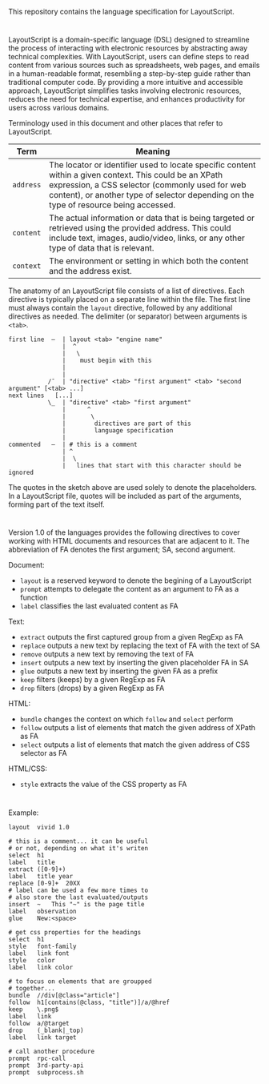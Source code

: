 This repository contains the language specification for LayoutScript.

#

LayoutScript is a domain-specific language (DSL) designed to streamline the process of interacting with electronic resources by abstracting away technical complexities. With LayoutScript, users can define steps to read content from various sources such as spreadsheets, web pages, and emails in a human-readable format, resembling a step-by-step guide rather than traditional computer code. By providing a more intuitive and accessible approach, LayoutScript simplifies tasks involving electronic resources, reduces the need for technical expertise, and enhances productivity for users across various domains.


Terminology used in this document and other places that refer to LayoutScript.

| Term | Meaning
| ---- | -------
| `address` | The locator or identifier used to locate specific content within a given context. This could be an XPath expression, a CSS selector (commonly used for web content), or another type of selector depending on the type of resource being accessed.
| `content` | The actual information or data that is being targeted or retrieved using the provided address. This could include text, images, audio/video, links, or any other type of data that is relevant.
| `context` | The environment or setting in which both the content and the address exist.


The anatomy of an LayoutScript file consists of a list of directives. Each directive is typically placed on a separate line within the file. The first line must always contain the `layout` directive, followed by any additional directives as needed. The delimiter (or separator) between arguments is `<tab>`.

```
first line  —  | layout <tab> "engine name"
               |  ^
               |   \ 
               |    must begin with this
               |
               |
           /¯  | "directive" <tab> "first argument" <tab> "second argument" [<tab> ...]
next lines   [...]
           \_  | "directive" <tab> "first argument"
               |      ^
               |       \
               |        directives are part of this
               |        language specification
               |
commented   —  | # this is a comment
               | ^
               |  \ 
               |   lines that start with this character should be ignored
```

The quotes in the sketch above are used solely to denote the placeholders. In a LayoutScript file, quotes will be included as part of the arguments, forming part of the text itself.

#

Version 1.0 of the languages provides the following directives to cover working with HTML documents and resources that are adjacent to it. The abbreviation of FA denotes the first argument; SA, second argument.

Document:
- `layout` is a reserved keyword to denote the begining of a LayoutScript
- `prompt` attempts to delegate the content as an argument to FA as a function
- `label` classifies the last evaluated content as FA

Text:
- `extract` outputs the first captured group from a given RegExp as FA
- `replace` outputs a new text by replacing the text of FA with the text of SA
- `remove` outputs a new text by removing the text of FA
- `insert` outputs a new text by inserting the given placeholder FA in SA
- `glue` outputs a new text by inserting the given FA as a prefix
- `keep` filters (keeps) by a given RegExp as FA
- `drop` filters (drops) by a given RegExp as FA

HTML:
- `bundle` changes the context on which `follow` and `select` perform
- `follow` outputs a list of elements that match the given address of XPath as FA
- `select` outputs a list of elements that match the given address of CSS selector as FA

HTML/CSS:
- `style` extracts the value of the CSS property as FA

#

Example:

```
layout  vivid 1.0

# this is a comment... it can be useful
# or not, depending on what it's writen
select  h1
label   title
extract ([0-9]+)
label   title year
replace [0-9]+  20XX
# label can be used a few more times to
# also store the last evaluated/outputs
insert  ~   This "~" is the page title
label   observation
glue    New:<space>

# get css properties for the headings
select  h1
style   font-family
label   link font
style   color
label   link color

# to focus on elements that are groupped
# together...
bundle  //div[@class="article"]
follow  h1[contains(@class, "title")]/a/@href
keep    \.png$
label   link
follow  a/@target
drop    (_blank|_top)
label   link target

# call another procedure
prompt  rpc-call
prompt  3rd-party-api
prompt  subprocess.sh
```
